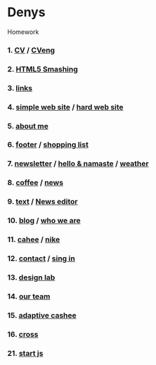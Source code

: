 # Denys
Homework

### 1. [CV](https://straus94.github.io/cv-beetroot/) / [CVeng](https://straus94.github.io/cv-beetroot/indexEng.html)  
### 2. [HTML5 Smashing](https://straus94.github.io/home-task/)  
### 3. [links](https://straus94.github.io/list-and-link/)  
### 4. [simple web site](https://straus94.github.io/hometask-4-simple/) / [hard web site](https://straus94.github.io/home-task-4-hard/)  
### 5. [about me](https://straus94.github.io/home-5-about-me/)  
### 6. [footer](https://straus94.github.io/home-5-footer/) / [shopping list](https://straus94.github.io/home-6-shopping-list/)
### 7. [newsletter](https://straus94.github.io/class-7-newsletter/) / [hello & namaste](https://straus94.github.io/home-7-hello-hamaste/) / [weather](https://straus94.github.io/home-7-weather/)
### 8. [coffee](https://straus94.github.io/home-8-coffee/) / [news](https://straus94.github.io/home-8-news/)
### 9. [text](https://straus94.github.io/home-9-text/) / [News editor](https://straus94.github.io/home-9-news-editor/)
### 10. [blog](https://straus94.github.io/home-10-blog/) / [who we are](https://straus94.github.io/home-10-whoweare/)
### 11. [cahee](https://straus94.github.io/home-11-cahee/) / [nike](https://straus94.github.io/test-repo-nike/)
### 12. [contact](https://straus94.github.io/home-12-contact/) / [sing in](https://straus94.github.io/home-12-sing-in/)
### 13. [design lab](https://straus94.github.io/home-13/)
### 14. [our team](https://straus94.github.io/home-14-our-team/)
### 15. [adaptive cashee](https://straus94.github.io/home-15-adaptive/)
### 16. [cross](https://straus94.github.io/home-cross/)
### 21. [start js](https://straus94.github.io/home-21/)
